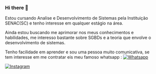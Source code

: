 ### Hi there 👋

Estou cursando Analise e Desenvolvimento de Sistemas pela Instituição SENAC(SC) e tenho interesse em qualquer estágio na área. 

Ainda estou buscando me aprimorar nos meus conhecimentos e habilidades, me interesso bastante sobre SGBDs e a teoria que envolve o desenvolvimento de sistemas. 

Tenho facilidade em aprender e sou uma pessoa muito comunicativa, se tem interesse em me contratar eis meu famoso whatsapp :
 [![Whatsapp](https://img.shields.io/badge/WhatsApp-25D366?style=for-the-badge&logo=whatsapp&logoColor=white)](https://api.whatsapp.com/send/?phone=5548996217914&text&type=phone_number&app_absent=0) 
 
  
 [![Instagram](https://img.shields.io/badge/Instagram-%23E4405F.svg?logo=Instagram&logoColor=white)](https://www.instagram.com/cajutatueiro/)
 

<!--
**brunojucoski/brunojucoski** is a ✨ _special_ ✨ repository because its `README.md` (this file) appears on your GitHub profile.

Here are some ideas to get you started:

- 🔭 I’m currently working on ...
- 🌱 I’m currently learning ...
- 👯 I’m looking to collaborate on ...
- 🤔 I’m looking for help with ...
- 💬 Ask me about ...
- 📫 How to reach me: ...
- 😄 Pronouns: ...
- ⚡ Fun fact: ...
-->
